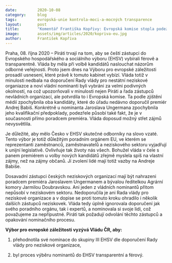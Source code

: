 ```yaml
---
date:         2020-10-08
category:     blog
tags:         evropská-unie kontrola-moci-a-mocných transparence
layout:       post
title:        "Komentář Františka Kopřivy: Evropská komise stopla podezřelé vládní kandidáty do výboru EU. Piráti prosadili usnesení, aby nový výběr zástupců probíhal transparentně a férově"
image:        assets/img/articles/2020/kopriva-eu.jpg
author:       František Kopřiva
---
```




Praha, 08. října 2020 – Piráti trvají na tom, aby se čeští zástupci do Evropského hospodářského a sociálního výboru (EHSV) vybírali férově a transparentně. Vláda by měla při volbě kandidátů naslouchat názorům odborné veřejnosti. Proto jsem dnes na Výboru pro evropské záležitosti prosadil usnesení, které právě k tomuto kabinet vybízí. Vláda totiž v minulosti nedbala na doporučení Rady vlády pro nestátní neziskové organiazce a noví vládní nominanti byli vybráni za velmi podivných okolností, na což upozorňovali v minulosti nejen Piráti a řada zástupců nevládních organizací, ale potvrdila to i Evropská komise. Ta podle zjištění médií zpochybnila oba kandidáty, které do úřadu nedávno doporučil premiér Andrej Babiš. Konkrétně u nominanta Jaroslava Ungermana zpochybnila jeho kvalifikační předpoklady, podezřele působí také fakt, že je v současnosti přímo poradcem premiéra. Vláda doposud možný střet zájmů nevysvětlila.


Je důležité, aby mělo Česko v EHSV skutečné odborníky na slovo vzaté. Tento výbor je totiž důležitým poradním orgánem EU, ve kterém se reprezentanti zaměstnanců, zaměstnavatelů a neziskového sektoru vyjadřují k unijní legislativě. Ovlivňuje tak životy nás všech. Bohužel vláda v čele s panem premiérem u volby nových kandidátů zřejmě myslela spíš na vlastní zájmy, než na zájmy občanů. Jí zvolení lidé mají totiž vazby na Andreje Babiše. 

Dosavadní zástupci českých neziskových organizací mají být nahrazeni poradcem premiéra Jaroslavem Ungermanem a bývalou ředitelkou Agrární komory Jarmilou Doubravskou. Ani jeden z vládních nominantů přitom nepůsobí v neziskovém sektoru. Nedoporučila je ani Rada vlády pro neziskové organizace a v dopise se proti tomuto kroku ohradilo i několik dalších zástupců neziskovek. Vláda tedy úplně ignorovala doporučení jak svého poradního orgánu, tak i expertů, a nominovala si svoje lidi, což považujeme za nepřípustné. Piráti tak požadují odvolání těchto zástupců a opakování nominačního procesu.

**Výbor pro evropské záležitosti vyzývá Vládu ČR, aby:**


1. přehodnotila své nominace do skupiny III EHSV dle doporučení Rady vlády pro neziskové organizace,


2. byl proces výběru nominantů do EHSV transparentní a férový.


